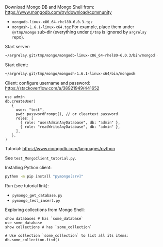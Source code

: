 
Download Mongo DB and Mongo Shell from: https://www.mongodb.com/try/download/community
*   `mongodb-linux-x86_64-rhel80-6.0.3.tgz`
*   `mongosh-1.6.1-linux-x64.tgz`
For example, place them under `@/tmp/mongo` sub-dir (everything under `@/tmp` is ignored by `argrelay` repo).

Start server:

```sh
~/argrelay.git/tmp/mongo/mongodb-linux-x86_64-rhel80-6.0.3/bin/mongod --dbpath ~/Works/argrelay.git/tmp/mongo/data
```

Start client:

```sh
~/argrelay.git/tmp/mongo/mongosh-1.6.1-linux-x64/bin/mongosh
```

Client: configure username and password:
https://stackoverflow.com/a/38921949/441652

```
use admin
db.createUser(
   {
     user: "test",
     pwd: passwordPrompt(), // or cleartext password
     roles: [
       { role: "userAdminAnyDatabase", db: "admin" },
       { role: "readWriteAnyDatabase", db: "admin" },
     ],
   },
)
```

Tutorial:
https://www.mongodb.com/languages/python

See `test_MongoClient_tutorial.py`.

Installing Python client:

```sh
python -m pip install "pymongo[srv]"
```

Run (see tutorial link):
*   `pymongo_get_database.py`
*   `pymongo_test_insert.py`

Exploring collections from Mongo Shell:

```
show databases # has `some_database`
use some_database
show collections # has `some_collection`

# Use collection `some_collection` to list all its items:
db.some_collection.find()
```
